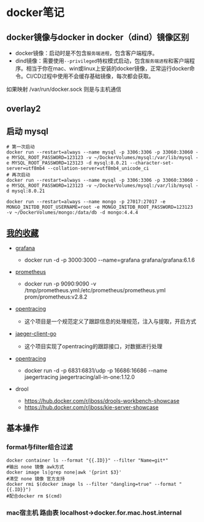 # docker笔记

## docker镜像与docker in docker（dind）镜像区别

- docker镜像：启动时是不包含`服务端进程`，包含客户端程序。
- dind镜像：需要使用`--privileged`特权模式启动，包含`服务端进程`和客户端程序。相当于你在mac、win或linux上安装的docker镜像，正常运行docker命令。CI/CD过程中使用不会缓存基础镜像，每次都会获取。

如果映射 /var/run/docker.sock 则是与主机通信

## overlay2

## 启动 mysql

```shell script
# 第一次启动
docker run --restart=always --name mysql -p 3306:3306 -p 33060:33060 -e MYSQL_ROOT_PASSWORD=123123 -v ~/DockerVolumes/mysql:/var/lib/mysql -e MYSQL_ROOT_PASSWORD=123123 -d mysql:8.0.21 --character-set-server=utf8mb4 --collation-server=utf8mb4_unicode_ci
# 再次启动
docker run --restart=always --name mysql -p 3306:3306 -p 33060:33060 -e MYSQL_ROOT_PASSWORD=123123 -v ~/DockerVolumes/mysql:/var/lib/mysql -d mysql:8.0.21
```

```shell
docker run --restart=always --name mongo -p 27017:27017 -e MONGO_INITDB_ROOT_USERNAME=root -e MONGO_INITDB_ROOT_PASSWORD=123123  -v ~/DockerVolumes/mongo:/data/db -d mongo:4.4.4
```

## [我的收藏](https://hub.docker.com/u/hellojqk/starred)

- [grafana](https://hub.docker.com/r/grafana/grafana)
  - docker run -d -p 3000:3000 --name=grafana grafana/grafana:6.1.6
- [prometheus](https://hub.docker.com/r/prom/prometheus)
  - docker run -p 9090:9090 -v /tmp/prometheus.yml:/etc/prometheus/prometheus.yml prom/prometheus:v2.8.2
- [opentracing](https://github.com/opentracing/opentracing-go)
  - 这个项目是一个规范定义了跟踪信息的处理规范，注入与提取，开启方式
- [jaeger-client-go](https://github.com/jaegertracing/jaeger-client-go)
  - 这个项目实现了opentracing的跟踪接口，对数据进行处理
- [opentracing](https://hub.docker.com/r/jaegertracing/all-in-one)
  - docker run -d -p 6831:6831/udp -p 16686:16686 --name jaegertracing jaegertracing/all-in-one:1.12.0

- drool
  - https://hub.docker.com/r/jboss/drools-workbench-showcase
  - https://hub.docker.com/r/jboss/kie-server-showcase

## 基本操作

### format与filter组合过滤

```shell
docker container ls --format "{{.ID}}" --filter "Name=git*"
#输出 none 镜像 awk方式
docker image ls|grep none|awk '{print $3}'
#清空 none 镜像 官方支持
docker rmi $(docker image ls --filter "dangling=true" --format "{{.ID}}")
#配合docker rm $(cmd)
```

### mac宿主机 路由表 localhost->docker.for.mac.host.internal